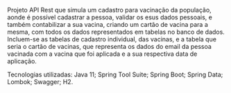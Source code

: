 Projeto API Rest que simula um cadastro para vacinação da população, aonde é possível cadastrar a pessoa, validar os esus dados pessoais, e também contabilizar a sua vacina, 
criando um cartão de vacina para a mesma, com todos os dados representados em tabelas no banco de dados. Incluem-se as tabelas de cadastro individual, das vacinas, e a tabela 
que seria o cartão de vacinas, que representa os dados do email da pessoa vacinada com a vacina que foi aplicada e a sua respectiva data de aplicação.

Tecnologias utilizadas: Java 11; Spring Tool Suite; Spring Boot; Spring Data; Lombok; Swagger; H2.
